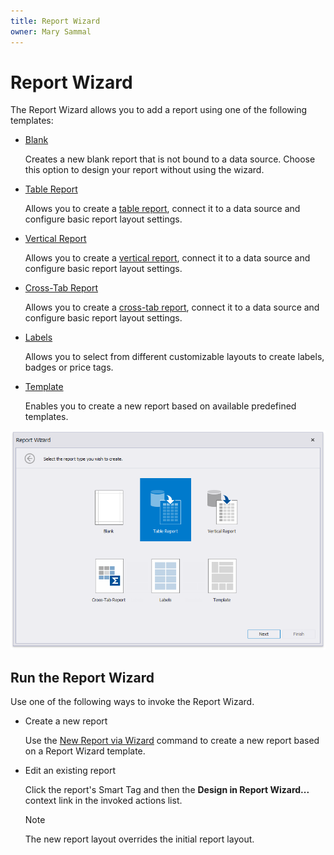 ```yaml
---
title: Report Wizard
owner: Mary Sammal
---
```

# Report Wizard

The Report Wizard allows you to add a report using one of the following templates:

* [Blank](report-wizard/blank-report.md)

	Creates a new blank report that is not bound to a data source. Choose this option to design your report without using the wizard.

* [Table Report](report-wizard/table-report.md)

	Allows you to create a [table report](../create-reports/table-reports.md), connect it to a data source and configure basic report layout settings.

* [Vertical Report](report-wizard/vertical-report.md)

	Allows you to create a [vertical report](../create-reports/vertical-reports.md), connect it to a data source and configure basic report layout settings.

* [Cross-Tab Report](report-wizard/cross-tab-report.md)

	Allows you to create a [cross-tab report](../create-reports/cross-tab-reports.md), connect it to a data source and configure basic report layout settings.

* [Labels](report-wizard/labels.md)

	Allows you to select from different customizable layouts to create labels, badges or price tags.

* [Template](report-wizard/template.md)

	Enables you to create a new report based on available predefined templates.

![eurd-win-report-wizard](../../../../images/eurd-ReportWizard-ChooseReportType-TableReport.png)

## Run the Report Wizard

Use one of the following ways to invoke the Report Wizard.

- Create a new report

    Use the [New Report via Wizard](../add-new-reports.md) command to create a new report based on a Report Wizard template.

- Edit an existing report

    Click the report's Smart Tag and then the **Design in Report Wizard...** context link in the invoked actions list.

    > [!Note]
    > The new report layout overrides the initial report layout.


